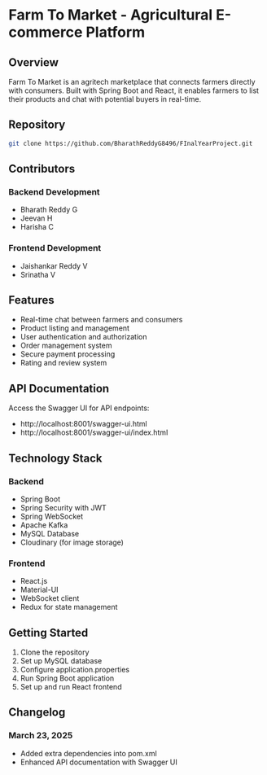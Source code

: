# Farm To Market - Agricultural E-commerce Platform

## Overview
Farm To Market is an agritech marketplace that connects farmers directly with consumers. Built with Spring Boot and React, it enables farmers to list their products and chat with potential buyers in real-time.

## Repository
```bash
git clone https://github.com/BharathReddyG8496/FInalYearProject.git
```

## Contributors
### Backend Development
- Bharath Reddy G
- Jeevan H
- Harisha C

### Frontend Development
- Jaishankar Reddy V
- Srinatha V

## Features
- Real-time chat between farmers and consumers
- Product listing and management
- User authentication and authorization
- Order management system
- Secure payment processing
- Rating and review system

## API Documentation
Access the Swagger UI for API endpoints:
- http://localhost:8001/swagger-ui.html
- http://localhost:8001/swagger-ui/index.html

## Technology Stack
### Backend
- Spring Boot
- Spring Security with JWT
- Spring WebSocket
- Apache Kafka
- MySQL Database
- Cloudinary (for image storage)

### Frontend
- React.js
- Material-UI
- WebSocket client
- Redux for state management

## Getting Started
1. Clone the repository
2. Set up MySQL database
3. Configure application.properties
4. Run Spring Boot application
5. Set up and run React frontend

## Changelog
### March 23, 2025
- Added extra dependencies into pom.xml
- Enhanced API documentation with Swagger UI
